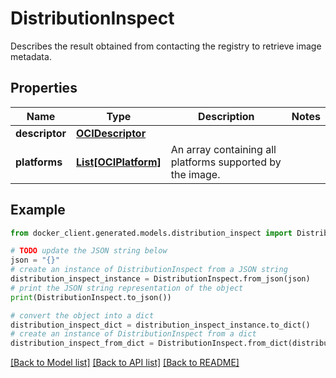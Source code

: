 # DistributionInspect

Describes the result obtained from contacting the registry to retrieve image metadata. 

## Properties

Name | Type | Description | Notes
------------ | ------------- | ------------- | -------------
**descriptor** | [**OCIDescriptor**](OCIDescriptor.md) |  | 
**platforms** | [**List[OCIPlatform]**](OCIPlatform.md) | An array containing all platforms supported by the image.  | 

## Example

```python
from docker_client.generated.models.distribution_inspect import DistributionInspect

# TODO update the JSON string below
json = "{}"
# create an instance of DistributionInspect from a JSON string
distribution_inspect_instance = DistributionInspect.from_json(json)
# print the JSON string representation of the object
print(DistributionInspect.to_json())

# convert the object into a dict
distribution_inspect_dict = distribution_inspect_instance.to_dict()
# create an instance of DistributionInspect from a dict
distribution_inspect_from_dict = DistributionInspect.from_dict(distribution_inspect_dict)
```
[[Back to Model list]](../README.md#documentation-for-models) [[Back to API list]](../README.md#documentation-for-api-endpoints) [[Back to README]](../README.md)


